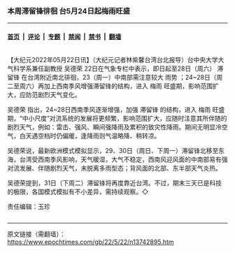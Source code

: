 ### 本周滞留锋徘徊 台5月24日起梅雨旺盛

---

#### [首页](../../../..?n13742895) &nbsp;|&nbsp; [评论](../../../../../epoch-comment?n13742895) &nbsp;|&nbsp; [专题](../../../../../epoch-special?n13742895) &nbsp;|&nbsp; [禁闻](../../../../../epoch-news?n13742895) &nbsp;|&nbsp; [禁书](../../../../../books?n13742895) &nbsp;|&nbsp; [翻墙](https://github.com/gfw-breaker/nogfw/blob/master/README.md?n13742895)


<div class="column" id="artbody" itemprop="articleBody">
 <!-- article content begin -->
 <p>
  【大纪元2022年05月22日讯】（大纪元记者林紫馨台湾台北报导）台中央大学大气科学系兼任副教授
  <ok href="https://www.epochtimes.com/gb/tag/%E5%90%B4%E5%BE%B7%E8%8D%A3.html">
   吴德荣
  </ok>
  22日在气象专栏中表示，即日起至28日（周六）
  <ok href="https://www.epochtimes.com/gb/tag/%E6%BB%9E%E7%95%99%E9%94%8B.html">
   滞留锋
  </ok>
  在台湾附近南北徘徊，23（周一）中南部需注意较大
  <ok href="https://www.epochtimes.com/gb/tag/%E9%9B%A8%E5%8A%BF.html">
   雨势
  </ok>
  ；24~28日（周二至周六）再加上西南季风增强滞留锋的结构，进入
  <ok href="https://www.epochtimes.com/gb/tag/%E6%A2%85%E9%9B%A8.html">
   梅雨
  </ok>
  旺盛期，影响范围扩大，应防范剧烈天气变化。
 </p>
 <p>
  <ok href="https://www.epochtimes.com/gb/tag/%E5%90%B4%E5%BE%B7%E8%8D%A3.html">
   吴德荣
  </ok>
  指出，24~28日西南季风逐渐增强，加强
  <ok href="https://www.epochtimes.com/gb/tag/%E6%BB%9E%E7%95%99%E9%94%8B.html">
   滞留锋
  </ok>
  的结构，进入
  <ok href="https://www.epochtimes.com/gb/tag/%E6%A2%85%E9%9B%A8.html">
   梅雨
  </ok>
  旺盛期，“中小尺度”对流系统的发展将更频繁，影响范围扩大，应随时注意其所伴随的剧烈天气，例如：雷击、强风、瞬间强降雨及累积的致灾性降雨。期间无明显冷空气，白天遇空档时仍偏暖，逢降雨则气温略降、稍转凉。
 </p>
 <p>
  吴德荣说，最新欧洲模式模拟显示，29、30日（周日、下周一）滞留锋北移至东海，台湾受西南季风影响，天气暖湿，大气不稳定，西南风迎风面的中南部易有强对流发展、伴随剧烈天气，未脱离多雨型态；背风面的北部、东半部天气炎热。
 </p>
 <p>
  吴德荣提到，31日（下周二）滞留锋将再度靠近台湾。不过，期末三天已是科技的极限，各国模式模拟有不小差异，需持续观察。◇
 </p>
 <p>
  责任编辑：玉珍
 </p>
 <!-- article content end -->
</div>


---

原文链接（需翻墙）：https://www.epochtimes.com/gb/22/5/22/n13742895.htm